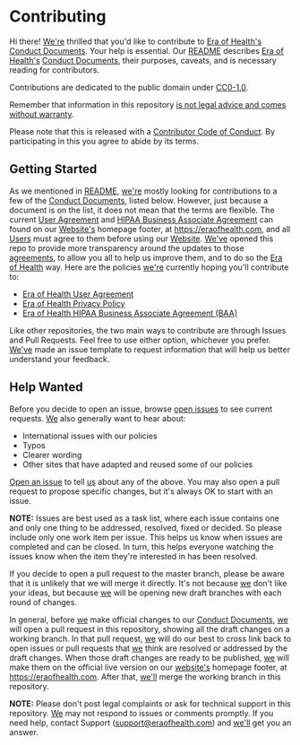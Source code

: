 # Contributing

Hi there! [We're](terminology.md#era-of-health) thrilled that you'd like to contribute to [Era of Health's](terminology.md#era-of-health) [Conduct Documents](terminology.md#conduct-documents). Your help is essential. Our [README](README.md) describes [Era of Health's](terminology.md#era-of-health) [Conduct Documents](terminology.md#conduct-documents), their purposes, caveats, and is necessary reading for contributors.

Contributions are dedicated to the public domain under [CC0-1.0](LICENSE.md).

Remember that information in this repository [is not legal advice and comes without warranty](README.md#disclaimer).

Please note that this is released with a [Contributor Code of Conduct](https://www.contributor-covenant.org/version/1/4/code-of-conduct). By participating in this you agree to abide by its terms.

## Getting Started

As we mentioned in [README](README.md), [we're](terminology.md#era-of-health) mostly looking for contributions to a few of the [Conduct Documents](terminology.md#conduct-documents), listed below. However, just because a document is on the list, it does not mean that the terms are flexible. The current [User Agreement](user-agreement.md) and [HIPAA Business Associate Agreement](hipaa-baa.md) can found on our [Website's](terminology.md#website) homepage footer, at https://eraofhealth.com, and all [Users](terminology.md#users) must agree to them before using our [Website](terminology.md#website). [We've](terminology.md#era-of-health) opened this repo to provide more transparency around the updates to those [agreements](terminology.md#agreement), to allow you all to help us improve them, and to do so the [Era of Health](terminology.md#era-of-health) way. Here are the policies [we're](terminology.md#era-of-health) currently hoping you'll contribute to:

* [Era of Health User Agreement](https://eraofhealth.com/user-agreement)
* [Era of Health Privacy Policy](https://eraofhealth.com/privacy-policy)
* [Era of Health HIPAA Business Associate Agreement (BAA)](https://eraofhealth.com/HIPPA-BAA)

Like other repositories, the two main ways to contribute are through Issues and Pull Requests. Feel free to use either option, whichever you prefer. [We've](terminology.md#era-of-health) made an issue template to request information that will help us better understand your feedback.

## Help Wanted

Before you decide to open an issue, browse [open issues](https://github.com/eraofhealth/conduct/issues) to see current requests. [We](terminology.md#era-of-health) also generally want to hear about:

* International issues with our policies
* Typos
* Clearer wording
* Other sites that have adapted and reused some of our policies

[Open an issue](https://github.com/eraofhealth/conduct/issues/new) to tell [us](terminology.md#era-of-health) about any of the above. You may also open a pull request to propose specific changes, but it's always OK to start with an issue.

**NOTE:** Issues are best used as a task list, where each issue contains one and only one thing to be addressed, resolved, fixed or decided. So please include only one work item per issue. This helps us know when issues are completed and can be closed. In turn, this helps everyone watching the issues know when the item they're interested in has been resolved.

If you decide to open a pull request to the master branch, please be aware that it is unlikely that we will merge it directly. It's not because [we](terminology.md#era-of-health) don't like your ideas, but because [we](terminology.md#era-of-health) will be opening new draft branches with each round of changes.

In general, before [we](terminology.md#era-of-health) make official changes to our [Conduct Documents](terminology.md#conduct-documents), [we](terminology.md#era-of-health) will open a pull request in this repository, showing all the draft changes on a working branch. In that pull request, [we](terminology.md#era-of-health) will do our best to cross link back to open issues or pull requests that [we](terminology.md#era-of-health) think are resolved or addressed by the draft changes. When those draft changes are ready to be published, [we](terminology.md#era-of-health) will make them on the official live version on our [website's](terminology.md#website) homepage footer, at https://eraofhealth.com. After that, [we'll](terminology.md#era-of-health) merge the working branch in this repository.

**NOTE:** Please don't post legal complaints or ask for technical support in this repository. [We](terminology.md#era-of-health) may not respond to issues or comments promptly. If you need help, contact Support (support@eraofhealth.com) and [we'll](terminology.md#era-of-health) get you an answer.
